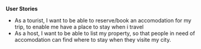 **User Stories**

- As a tourist, I want to be able to reserve/book an accomodation for my trip, to enable me have a place to stay when i travel
- As a host, I want to be able to list my property, so that people in need of accomodation can find where to stay when they visite my city.
